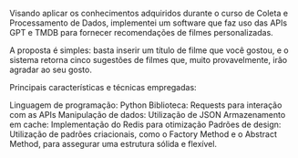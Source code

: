 Visando aplicar os conhecimentos adquiridos durante o curso de Coleta e Processamento de Dados, implementei um software que faz uso das APIs GPT e TMDB para fornecer recomendações de filmes personalizadas.

A proposta é simples: basta inserir um título de filme que você gostou, e o sistema retorna cinco sugestões de filmes que, muito provavelmente, irão agradar ao seu gosto.

Principais características e técnicas empregadas:

Linguagem de programação: Python
Biblioteca: Requests para interação com as APIs
Manipulação de dados: Utilização de JSON
Armazenamento em cache: Implementação do Redis para otimização
Padrões de design: Utilização de padrões criacionais, como o Factory Method e o Abstract Method, para assegurar uma estrutura sólida e flexível.

